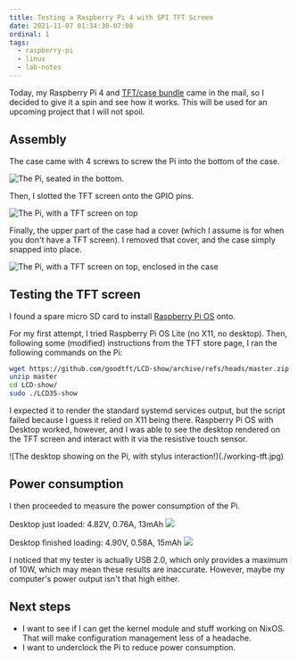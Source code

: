 ```yaml
---
title: Testing a Raspberry Pi 4 with SPI TFT Screen
date: 2021-11-07 01:34:30-07:00
ordinal: 1
tags:
  - raspberry-pi
  - linux
  - lab-notes
---
```


Today, my Raspberry Pi 4 and
[TFT/case bundle](https://www.ebay.com/itm/123778645736) came in the mail, so I
decided to give it a spin and see how it works. This will be used for an
upcoming project that I will not spoil.

## Assembly

The case came with 4 screws to screw the Pi into the bottom of the case.

![The Pi, seated in the bottom.](https://s3.us-west-000.backblazeb2.com/nyaabucket/19847881bfeecdcc72dd0728267b830ca0aae293795cabff3b8f996dcc8d7f20/assembly-1.jpg)

Then, I slotted the TFT screen onto the GPIO pins.

![The Pi, with a TFT screen on top](https://s3.us-west-000.backblazeb2.com/nyaabucket/1ed8603ae36c8c9252b0c7446e04a5340c1cc89bf58db14c4d97296f2107ee73/assembly-2.jpg)

Finally, the upper part of the case had a cover (which I assume is for when you
don't have a TFT screen). I removed that cover, and the case simply snapped into
place.

![The Pi, with a TFT screen on top, enclosed in the case](https://s3.us-west-000.backblazeb2.com/nyaabucket/06e1abf4b5dc9ba2fa820a0f7611ba272069aafcbf82fecb6091f916b0ef930f/assembly-3.jpg)

## Testing the TFT screen

I found a spare micro SD card to install
[Raspberry Pi OS](https://www.raspberrypi.com/software/operating-systems/) onto.

For my first attempt, I tried Raspberry Pi OS Lite (no X11, no desktop). Then,
following some (modified) instructions from the TFT store page, I ran the
following commands on the Pi:

```bash
wget https://github.com/goodtft/LCD-show/archive/refs/heads/master.zip
unzip master
cd LCD-show/
sudo ./LCD35-show
```

I expected it to render the standard systemd services output, but the script
failed because I guess it relied on X11 being there. Raspberry Pi OS with
Desktop worked, however, and I was able to see the desktop rendered on the TFT
screen and interact with it via the resistive touch sensor.

![The desktop showing on the Pi, with stylus interaction!)(./working-tft.jpg)

## Power consumption

I then proceeded to measure the power consumption of the Pi.

Desktop just loaded: 4.82V, 0.76A, 13mAh ![](https://s3.us-west-000.backblazeb2.com/nyaabucket/3a19b3b2bbd484f96d90cd0c6f149a003d030506d1eb3774d82c2eaeefb6fc82/desktop-just-loaded.jpg)

Desktop finished loading: 4.90V, 0.58A, 15mAh
![](https://s3.us-west-000.backblazeb2.com/nyaabucket/bc8ef1aa50bb65355d35f3f516d5fdad8b4620ea546c3fbc638217c498842ee7/desktop-finished-loading.jpg)

I noticed that my tester is actually USB 2.0, which only provides a maximum of
10W, which may mean these results are inaccurate. However, maybe my computer's
power output isn't that high either.

## Next steps

- I want to see if I can get the kernel module and stuff working on NixOS. That
  will make configuration management less of a headache.
- I want to underclock the Pi to reduce power consumption.
